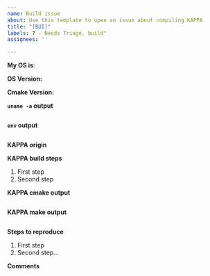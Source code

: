 ```yaml
---
name: Build issue
about: Use this template to open an issue about compiling KAPPA
title: "[BUI]"
labels: ? - Needs Triage, build"
assignees: ''

---
```


<!-- Please provide information on your operating system
    * Linux
    * macOS
    * Windows
--> 
**My OS is**: 

<!-- Please provide the version of your OS. 
    * Linux: you can provide the output of `cat /etc/os-release`. 
    * macOS: `sw_vers -productVersion` 
    * Windows:
-->
**OS Version:**

<!-- Please provide the version of cmake `cmake --version` --> 
**Cmake Version:**

**`uname -a` output**
<!-- Provide the output of the `uname -a` command -->

```
```

**`env` output**
<!-- Provide the output of `env` command just before starting up the compilation --> 

```
```

**KAPPA origin**
<!-- Describe how you retrieved the KAPPA source code 
    For example `git clone https://github.com/lkampoli/kappa.git`
-->

**KAPPA build steps**
<!-- If you compiled KAPPA from source, please provide a detailed step-by-step procedure that you used to build it -->
1. First step
2. Second step

**KAPPA cmake output**
<!-- If you compiled KAPPA from source, please provide cmake command you used and its output --> 
```
```

**KAPPA make output**
<!-- If you compiled KAPPA from source, please provide the output of the `make VERBOSE=1` command -->
```
```

**Steps to reproduce**
<!-- Describe all the steps to reproduce your problem -->

1. First step
2. Second step... 

**Comments**
<!-- Additional comments that can be useful to solve the problem -->
